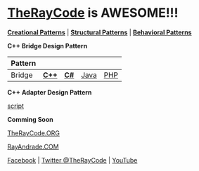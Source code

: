 # [TheRayCode](../../../README.md) is AWESOME!!!

**[Creational Patterns](../../Creational/README.md)** | **[Structural Patterns](..//README.md)** | **[Behavioral Patterns](../../Behavioral/README.md)**

**C++ Bridge Design Pattern**

|Pattern|   |   |   |   |
|---|---|---|---|---|
| Bridge | [**C++**](../../../CPP/Structural/Bridge/README.md) | [**C#**](../../../Csharp/Structural/Bridge/README.md) | [Java](../../../Java/Structural/Bridge/README.md) | [PHP](../../../PHP/Structural/Bridge/README.md) |

**C++ Adapter Design Pattern**

[script](./script/page01.md)

**Comming Soon**

[TheRayCode.ORG](https://www.TheRayCode.org)

[RayAndrade.COM](https://www.RayAndrade.com)

[Facebook](https://www.facebook.com/TheRayCode/) | [Twitter @TheRayCode](https://www.twitter.com/TheRayCode/) | [YouTube](https://www.youtube.com/TheRayCode/)
